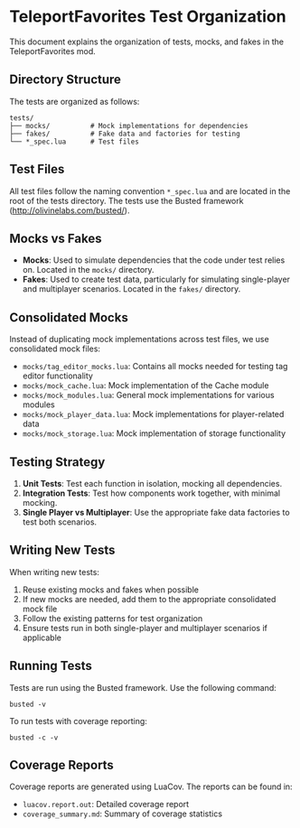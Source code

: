 # TeleportFavorites Test Organization

This document explains the organization of tests, mocks, and fakes in the TeleportFavorites mod.

## Directory Structure

The tests are organized as follows:

```
tests/
├── mocks/          # Mock implementations for dependencies
├── fakes/          # Fake data and factories for testing
└── *_spec.lua      # Test files
```

## Test Files

All test files follow the naming convention `*_spec.lua` and are located in the root of the tests directory. 
The tests use the Busted framework (http://olivinelabs.com/busted/).

## Mocks vs Fakes

- **Mocks**: Used to simulate dependencies that the code under test relies on. Located in the `mocks/` directory.
- **Fakes**: Used to create test data, particularly for simulating single-player and multiplayer scenarios. Located in the `fakes/` directory.

## Consolidated Mocks

Instead of duplicating mock implementations across test files, we use consolidated mock files:

- `mocks/tag_editor_mocks.lua`: Contains all mocks needed for testing tag editor functionality
- `mocks/mock_cache.lua`: Mock implementation of the Cache module
- `mocks/mock_modules.lua`: General mock implementations for various modules
- `mocks/mock_player_data.lua`: Mock implementations for player-related data
- `mocks/mock_storage.lua`: Mock implementation of storage functionality

## Testing Strategy

1. **Unit Tests**: Test each function in isolation, mocking all dependencies.
2. **Integration Tests**: Test how components work together, with minimal mocking.
3. **Single Player vs Multiplayer**: Use the appropriate fake data factories to test both scenarios.

## Writing New Tests

When writing new tests:

1. Reuse existing mocks and fakes when possible
2. If new mocks are needed, add them to the appropriate consolidated mock file
3. Follow the existing patterns for test organization
4. Ensure tests run in both single-player and multiplayer scenarios if applicable

## Running Tests

Tests are run using the Busted framework. Use the following command:

```
busted -v
```

To run tests with coverage reporting:

```
busted -c -v
```

## Coverage Reports

Coverage reports are generated using LuaCov. The reports can be found in:

- `luacov.report.out`: Detailed coverage report
- `coverage_summary.md`: Summary of coverage statistics
